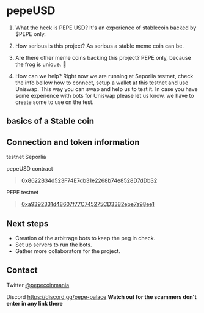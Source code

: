 # pepeUSD
1. What the heck is PEPE USD?
It's an experience of stablecoin backed by $PEPE only.

1. How serious is this project?
As serious a stable meme coin can be.

1. Are there other meme coins backing this project?
PEPE only, because the frog is unique. 🐸

1. How can we help?
Right now we are running at Seporlia testnet, check the info bellow how to connect, setup a wallet at this testnet and use Uniswap. This way you can swap and help us to test it. In case you have some experience with bots for Uniswap please let us know, we have to create some to use on the test.

## basics of a Stable coin


## Connection and token information

testnet Seporlia

pepeUSD contract
> [0x8622B34d523F74E7db31e2268b74e8528D7dDb32](https://sepolia.etherscan.io/token/0x8622b34d523f74e7db31e2268b74e8528d7ddb32)

PEPE testnet
> [0xa9392331d48607f77C745275CD3382ebe7a98ee1](https://sepolia.etherscan.io/token/0xa9392331d48607f77C745275CD3382ebe7a98ee1)

## Next steps
* Creation of the arbitrage bots to keep the peg in check.
* Set up servers to run the bots.
* Gather more collaborators for the project.

## Contact
Twitter
[@pepecoinmania](https://twitter.com/pepecoinmania)

Discord
https://discord.gg/pepe-palace
__Watch out for the scammers don't enter in any link there__
